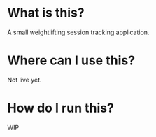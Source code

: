 # What is this?

A small weightlifting session tracking application.

# Where can I use this?

Not live yet.

# How do I run this?

WIP
